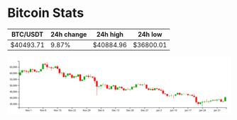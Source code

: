 # Bitcoin Stats

BTC/USDT|24h change|24h high|24h low|
|---|---|---|---|
|$40493.71|9.87%|$40884.96|$36800.01|

<img src="./chart.svg">
